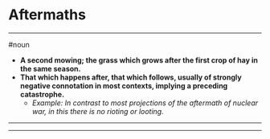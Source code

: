 # Aftermaths
---
#noun
- **A second mowing; the grass which grows after the first crop of hay in the same season.**
- **That which happens after, that which follows, usually of strongly negative connotation in most contexts, implying a preceding catastrophe.**
	- _Example: In contrast to most projections of the aftermath of nuclear war, in this there is no rioting or looting._
---
---
